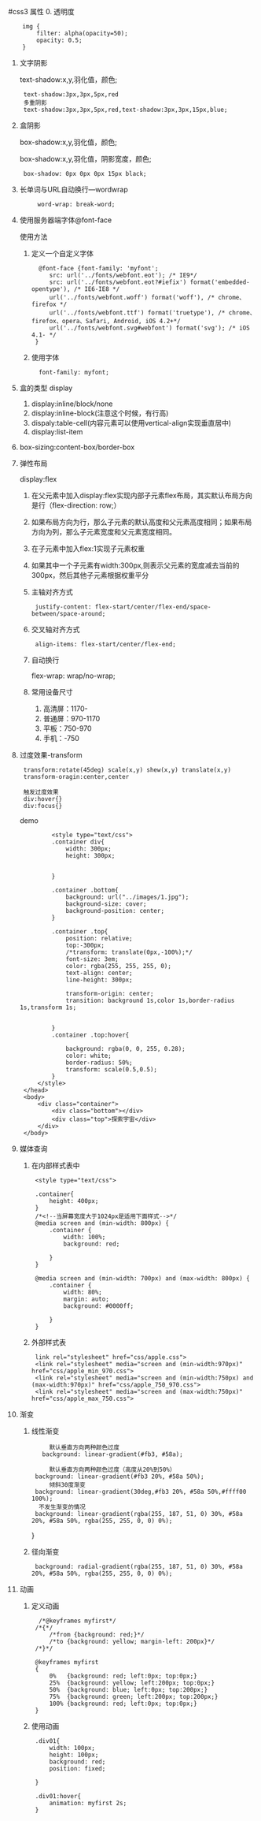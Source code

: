 #css3 属性
0. 透明度

		img {
	        filter: alpha(opacity=50);
	        opacity: 0.5;
	    }
1. 文字阴影

	text-shadow:x,y,羽化值，颜色;
	
		text-shadow:3px,3px,5px,red
		多重阴影
		text-shadow:3px,3px,5px,red,text-shadow:3px,3px,15px,blue;
2. 盒阴影

	box-shadow:x,y,羽化值，颜色;
	
	box-shadow:x,y,羽化值，阴影宽度，颜色;
		
		box-shadow: 0px 0px 0px 15px black;
		
3. 长单词与URL自动换行—wordwrap

			word-wrap: break-word;
4. 使用服务器端字体@font-face

	使用方法
	1. 定义一个自定义字体

			 @font-face {font-family: 'myfont';
	            src: url('../fonts/webfont.eot'); /* IE9*/
	            src: url('../fonts/webfont.eot?#iefix') format('embedded-opentype'), /* IE6-IE8 */
	            url('../fonts/webfont.woff') format('woff'), /* chrome、firefox */
	            url('../fonts/webfont.ttf') format('truetype'), /* chrome、firefox、opera、Safari, Android, iOS 4.2+*/
	            url('../fonts/webfont.svg#webfont') format('svg'); /* iOS 4.1- */
	        }
	2. 使用字体

			 font-family: myfont;
			 
5. 盒的类型 display

	1. display:inline/block/none
	2. display:inline-block(注意这个时候，有行高)
	3. dispaly:table-cell(内容元素可以使用vertical-align实现垂直居中)
	4. display:list-item

6. box-sizing:content-box/border-box
7. 弹性布局

	display:flex
	
	1. 在父元素中加入display:flex实现内部子元素flex布局，其实默认布局方向是行（flex-direction: row;）
	2. 如果布局方向为行，那么子元素的默认高度和父元素高度相同；如果布局方向为列，那么子元素宽度和父元素宽度相同。
	2. 在子元素中加入flex:1实现子元素权重
	3. 如果其中一个子元素有width:300px,则表示父元素的宽度减去当前的300px，然后其他子元素根据权重平分
	4. 主轴对齐方式 

			justify-content: flex-start/center/flex-end/space-between/space-around;
			
	5. 交叉轴对齐方式

			align-items: flex-start/center/flex-end;
			
	6. 自动换行

		flex-wrap: wrap/no-wrap;
		
	7. 常用设备尺寸

		1. 高清屏：1170-
		2. 普通屏：970-1170
		3. 平板：750-970
		4. 手机：-750
	
5. 过度效果-transform

		transform:rotate(45deg) scale(x,y) shew(x,y) translate(x,y)
		transform-oragin:center,center
		
		触发过度效果
		div:hover{}
		div:focus{}
		
	demo
	
				<style type="text/css">
		        .container div{
		            width: 300px;
		            height: 300px;
		
		
		        }
		
		        .container .bottom{
		            background: url("../images/1.jpg");
		            background-size: cover;
		            background-position: center;
		        }
		
		        .container .top{
		            position: relative;
		            top:-300px;
		            /*transform: translate(0px,-100%);*/
		            font-size: 3em;
		            color: rgba(255, 255, 255, 0);
		            text-align: center;
		            line-height: 300px;
		
		            transform-origin: center;
		            transition: background 1s,color 1s,border-radius 1s,transform 1s;
		
		
		        }
		        .container .top:hover{
		
		            background: rgba(0, 0, 255, 0.28);
		            color: white;
		            border-radius: 50%;
		            transform: scale(0.5,0.5);
		        }
		    </style>
		</head>
		<body>
		    <div class="container">
		        <div class="bottom"></div>
		        <div class="top">探索宇宙</div>
		    </div>
		</body>
		
10. 媒体查询

	1. 在内部样式表中

			<style type="text/css">

	        .container{
	            height: 400px;
	        }
	        /*<!--当屏幕宽度大于1024px是适用下面样式-->*/
	        @media screen and (min-width: 800px) {
	            .container {
	                width: 100%;
	                background: red;
	
	            }
	        }
	
	        @media screen and (min-width: 700px) and (max-width: 800px) {
	            .container {
	                width: 80%;
	                margin: auto;
	                background: #0000ff;
	
	            }
	        }
	    </style>
	    
	2. 外部样式表

			link rel="stylesheet" href="css/apple.css">
		    <link rel="stylesheet" media="screen and (min-width:970px)" href="css/apple_min_970.css">
		    <link rel="stylesheet" media="screen and (min-width:750px) and (max-width:970px)" href="css/apple_750_970.css">
		    <link rel="stylesheet" media="screen and (max-width:750px)" href="css/apple_max_750.css">
	  
11. 渐变

	1. 线性渐变


				默认垂直方向两种颜色过度
			  background: linear-gradient(#fb3, #58a);
			  
			  	默认垂直方向两种颜色过度（高度从20%到50%）
            background: linear-gradient(#fb3 20%, #58a 50%);
            	倾斜30度渐变
            background: linear-gradient(30deg,#fb3 20%, #58a 50%,#ffff00 100%);
             不发生渐变的情况
            background: linear-gradient(rgba(255, 187, 51, 0) 30%, #58a 20%, #58a 50%, rgba(255, 255, 0, 0) 0%);
        }

	2. 径向渐变

			background: radial-gradient(rgba(255, 187, 51, 0) 30%, #58a 20%, #58a 50%, rgba(255, 255, 0, 0) 0%);
			
12. 动画

	1. 定义动画

			 /*@keyframes myfirst*/
	        /*{*/
	            /*from {background: red;}*/
	            /*to {background: yellow; margin-left: 200px}*/
	        /*}*/
	
	        @keyframes myfirst
	        {
	            0%   {background: red; left:0px; top:0px;}
	            25%  {background: yellow; left:200px; top:0px;}
	            50%  {background: blue; left:0px; top:200px;}
	            75%  {background: green; left:200px; top:200px;}
	            100% {background: red; left:0px; top:0px;}
	        }

	2. 使用动画

	
			.div01{
	            width: 100px;
	            height: 100px;
	            background: red;
	            position: fixed;
				
	        }
	
	        .div01:hover{
	            animation: myfirst 2s;
	        }
		